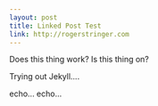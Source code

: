 ```yaml
---
layout: post
title: Linked Post Test
link: http://rogerstringer.com
---
```


Does this thing work? Is this thing on?

Trying out Jekyll....

echo... echo...